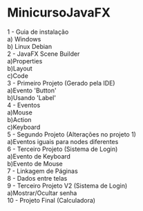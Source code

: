 # MinicursoJavaFX
1 - Guia de instalação  
    a) Windows  
    b) Linux Debian  
2 - JavaFX Scene Builder  
    a)Properties  
    b)Layout  
    c)Code  
3 - Primeiro Projeto (Gerado pela IDE)  
    a)Evento 'Button'  
    b)Usando 'Label'  
4 - Eventos  
    a)Mouse  
    b)Action  
    c)Keyboard  
5 - Segundo Projeto (Alterações no projeto 1)  
    a)Eventos iguais para nodes diferentes  
6 - Terceiro Projeto (Sistema de Login)  
    a)Evento de Keyboard  
    b)Evento de Mouse  
7 - Linkagem de Páginas  
8 - Dados entre telas  
9 - Terceiro Projeto V2 (Sistema de Login)  
    a)Mostrar/Ocultar senha  
10 - Projeto Final (Calculadora)  
